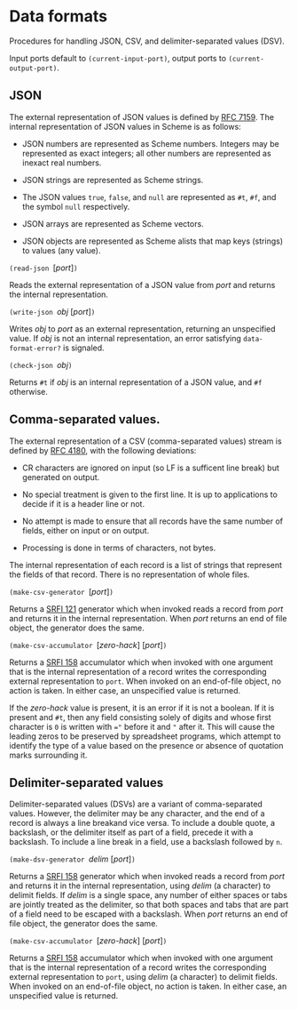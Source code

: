 # Data formats

Procedures for handling JSON, CSV, and delimiter-separated values (DSV).

Input ports default to `(current-input-port)`, output ports to
`(current-output-port)`.

## JSON

 The external representation of JSON values is defined by
 [RFC 7159](https://tools.ietf.org/html/rfc7159).
 The internal representation of JSON values in Scheme is as follows:

  *  JSON numbers are represented as Scheme numbers.  Integers may be represented as exact integers; all other numbers are represented as inexact real numbers.
  
  *  JSON strings are represented as Scheme strings.
  
  *  The JSON values `true`, `false`, and `null` are represented as `#t`, `#f`, and the symbol `null` respectively.
  
  *  JSON arrays are represented as Scheme vectors.
  
  *  JSON objects are represented as Scheme alists that map keys (strings) to values (any value).
  
`(read-json `[*port*]`)`

Reads the external representation of a JSON value from *port* and returns the
internal representation.

`(write-json `*obj* [*port*]`)`

Writes *obj* to *port* as an external representation,
returning an unspecified value.
If *obj* is not an internal representation, an error
satisfying `data-format-error?` is signaled.

`(check-json `*obj*`)`

Returns `#t` if *obj* is an internal representation of a JSON value, and
`#f` otherwise.

## Comma-separated values.

The external representation of a CSV (comma-separated values) stream
is defined by [RFC 4180](https://tools.ietf.org/html/rfc4180), with
the following deviations:

  *  CR characters are ignored on input (so LF is a sufficent line break) but generated on output.
  
  *  No special treatment is given to the first line.  It is up to applications to decide if it is a header line or not.
  
  *  No attempt is made to ensure that all records have the same number of fields, either on input or on output.
  
  * Processing is done in terms of characters, not bytes.
  
  The internal representation of each record is a list of strings
  that represent the fields of that record.  There is no representation
  of whole files.
  
`(make-csv-generator `[*port*]`)`

Returns a [SRFI 121](http://srfi.schemers.org/srfi-121/srfi-121.html) generator
which when invoked reads a record from *port* and returns it in the
internal representation.  When *port* returns an end of file object,
the generator does the same.

`(make-csv-accumulator `[*zero-hack*] [*port*]`)`

Returns a [SRFI 158](http://srfi.schemers.org/srfi-158/srfi-158.html) accumulator
which when invoked with one argument that is the internal representation of a record
writes the corresponding external representation to `port`.  When invoked on an
end-of-file object, no action is taken.  In either case, an unspecified value
is returned.

If the *zero-hack* value is present, it is an error if it is not a boolean.  If
it is present and `#t`, then any field consisting solely of digits and whose
first character is `0` is written with `="` before it and `"` after it.  This
will cause the leading zeros to be preserved by spreadsheet programs, which
attempt to identify the type of a value based on the presence or absence of
quotation marks surrounding it.

## Delimiter-separated values

Delimiter-separated values (DSVs) are a variant of comma-separated values.
However, the delimiter may be any character, and the end of a record is
always a line breakand vice versa.  To include a double quote, a backslash,
or the delimiter itself as part of a field, precede it with a backslash.
To include a line break in a field, use a backslash followed by `n`.

`(make-dsv-generator `*delim* [*port*]`)`

Returns a [SRFI 158](http://srfi.schemers.org/srfi-158/srfi-158.html) generator
which when invoked reads a record from *port* and returns it in the
internal representation, using *delim* (a character) to delimit fields.
If *delim* is a single space, any number of either spaces or tabs are
jointly treated as the delimiter, so that both spaces and tabs that are
part of a field need to be escaped with a backslash.
When *port* returns an end of file object, the generator does the same.

`(make-csv-accumulator `[*zero-hack*] [*port*]`)`

Returns a [SRFI 158](http://srfi.schemers.org/srfi-158/srfi-158.html) accumulator
which when invoked with one argument that is the internal representation of a record
writes the corresponding external representation to `port`,
using *delim* (a character) to delimit fields.  When invoked on an
end-of-file object, no action is taken.  In either case, an unspecified value
is returned.

